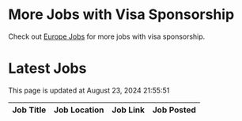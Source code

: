 # More Jobs with Visa Sponsorship

Check out [Europe Jobs](https://github.com/sureshparimi/europejobs#latest-jobs) for more jobs with visa sponsorship.

# Latest Jobs

This page is updated at August 23, 2024 21:55:51

| Job Title | Job Location | Job Link | Job Posted |
| --- | --- | --- | --- |
